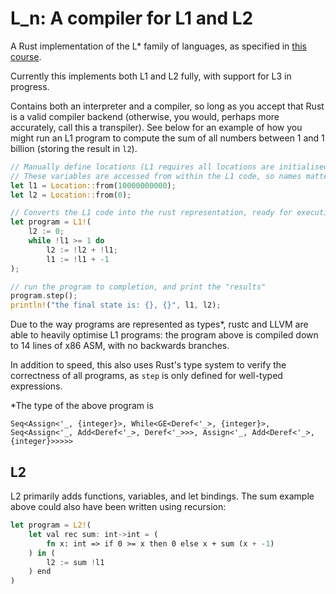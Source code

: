 # L_n: A compiler for L1 and L2

A Rust implementation of the L* family of languages, as specified in 
[this course](https://www.cl.cam.ac.uk/teaching/2021/Semantics/).
 
Currently this implements both L1 and L2 fully, with support for L3 in progress.

Contains both an interpreter and a compiler, so long as you accept that Rust is a valid compiler backend 
(otherwise, you would, perhaps more accurately, call this a transpiler).
See below for an example of how you might run an L1 program to compute the sum of all numbers
between 1 and 1 billion (storing the result in `l2`).

```rust
// Manually define locations (L1 requires all locations are initialised before execution)
// These variables are accessed from within the L1 code, so names matter.
let l1 = Location::from(10000000000);
let l2 = Location::from(0);

// Converts the L1 code into the rust representation, ready for execution.  
let program = L1!(
    l2 := 0;
    while !l1 >= 1 do
        l2 := !l2 + !l1;
        l1 := !l1 + -1
);

// run the program to completion, and print the "results"
program.step();
println!("the final state is: {}, {}", l1, l2);
``` 

Due to the way programs are represented as types*, rustc and LLVM are able to heavily optimise L1 programs: 
the program above is compiled down to 14 lines of x86 ASM, with no backwards branches.

In addition to speed, this also uses Rust's type system to verify the correctness of all programs, as `step` is only
defined for well-typed expressions.

\*The type of the above program is
```
Seq<Assign<'_, {integer}>, While<GE<Deref<'_>, {integer}>, Seq<Assign<'_, Add<Deref<'_>, Deref<'_>>>, Assign<'_, Add<Deref<'_>, {integer}>>>>>
```


## L2

L2 primarily adds functions, variables, and let bindings. The sum example above could also have been written using
recursion:

```rust
let program = L2!(
    let val rec sum: int->int = (
        fn x: int => if 0 >= x then 0 else x + sum (x + -1)
    ) in (
        l2 := sum !l1
    ) end
)
```
